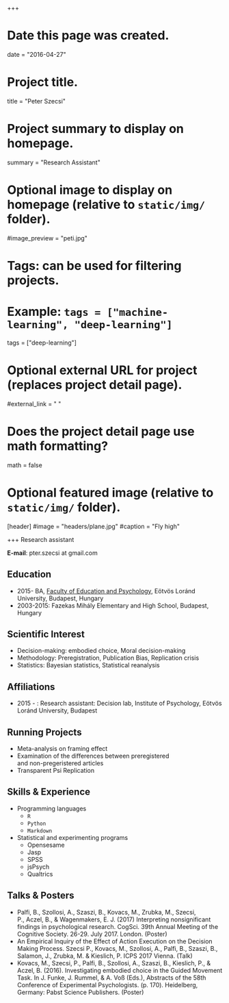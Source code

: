 +++
# Date this page was created.
date = "2016-04-27"

# Project title.
title = "Peter Szecsi"

# Project summary to display on homepage.
summary = "Research Assistant"

# Optional image to display on homepage (relative to `static/img/` folder).
#image_preview = "peti.jpg"

# Tags: can be used for filtering projects.
# Example: `tags = ["machine-learning", "deep-learning"]`
tags = ["deep-learning"]

# Optional external URL for project (replaces project detail page).
#external_link = " "

# Does the project detail page use math formatting?
math = false

# Optional featured image (relative to `static/img/` folder).
[header]
#image = "headers/plane.jpg"
#caption = "Fly high"

+++
Research assistant

**E-mail**: pter.szecsi at gmail.com

## **Education**
- 2015- BA, [Faculty of Education and Psychology], Eötvös Loránd University, Budapest, Hungary
- 2003-2015: Fazekas Mihály Elementary and High School, Budapest, Hungary

## **Scientific Interest**
- Decision-making: embodied choice, Moral decision-making
- Methodology: Preregistration, Publication Bias, Replication crisis
- Statistics: Bayesian statistics, Statistical reanalysis

## **Affiliations**
- 2015 - : Research assistant: Decision lab, Institute of Psychology, Eötvös Loránd University, Budapest

## **Running Projects**
- Meta-analysis on framing effect
- Examination of the differences between preregistered<br>and non-pregeristered articles
- Transparent Psi Replication

## **Skills & Experience**
- Programming languages
  * `R`
  * `Python`
  * `Markdown`
- Statistical and experimenting programs
  * Opensesame
  * Jasp
  * SPSS
  * jsPsych
  * Qualtrics

## **Talks & Posters**
- Palfi, B., Szollosi, A., Szaszi, B., Kovacs, M., Zrubka, M., Szecsi, P., Aczel, B., & Wagenmakers, E. J. (2017) Interpreting nonsignificant findings in psychological research. CogSci. 39th Annual Meeting of the Cognitive Society. 26-29. July 2017. London. (Poster)
- An Empirical Inquiry of the Effect of Action Execution on the Decision Making Process. Szecsi P., Kovacs, M., Szollosi, A., Palfi, B., Szaszi, B., Salamon, J., Zrubka, M. & Kieslich, P. ICPS 2017 Vienna. (Talk)
- Kovacs, M., Szecsi, P., Palfi, B., Szollosi, A., Szaszi, B., Kieslich, P., & Aczel, B. (2016). Investigating embodied choice in the Guided Movement Task. In J. Funke, J. Rummel, & A. Voß (Eds.), Abstracts of the 58th Conference of Experimental Psychologists. (p. 170). Heidelberg, Germany: Pabst Science Publishers. (Poster)


[Faculty of Education and Psychology]: https://www.ppk.elte.hu/en